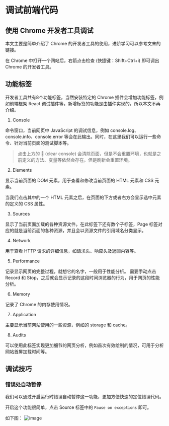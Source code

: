 # 调试前端代码

## 使用 Chrome 开发者工具调试

本文主要是简单介绍了 Chrome 的开发者工具的使用，进阶学习可以参考文末的链接。

在 Chrome 中打开一个网站后，右箭点击检查 (快捷键：Shift+Ctrl+i) 即可调出 Chrome 的开发者工具。

## 功能标签

开发者工具共有8个功能标签，当然安装特定的 Chrome 插件会增加功能标签，例如前端框架 React 调试插件等，新增标签的功能是由插件实现的，所以本文不再介绍。

1. Console

命令窗口，当前网页中 JavaScript 的调试信息，例如 console.log、console.info、console.error 等会在此输出。同时，在这里我们可以运行一些命令、针对当前页面的测试脚本等。

> 点击上方的 🚫 (clear console) 会清除页面，但是不会重置环境，也就是之前定义的方法、变量等依然会存在。但是刷新会重置环境。

2. Elements

显示当前页面的 DOM 元素，用于查看和修改当前页面的 HTML 元素和 CSS 元素。

当我们点击其中的一个 HTML 元素之后，在页面的下方或者右方会显示选中元素的定义的 CSS  属性。

3. Sources

显示了当前页面加载的各种资源文件。在此标签下还有数个子标签，Page 标签对应的就是当前页面的各种资源，并且会以资源文件的引用域名分类显示。

4. Network

用于查看 HTTP 请求的详细信息，如请求头、响应头及返回内容等。

5. Performance

记录显示网页的完整过程，就想它的名字，一般用于性能分析。
需要手动点击 Record 和 Stop，之后就会显示记录的这段时间浏览器的行为，用于网页的性能分析。

6. Memory

记录了 Chrome 的内存使用情况。

7. Application

主要显示当前网站使用的一些资源，例如的 storage 和 cache。

8. Audits

可以使用此标签实现更加细节的网页分析，例如首次有效绘制的情况，可用于分析网站首屏加载时间等。

## 调试技巧

### 错误处自动暂停

我们可以通过开启运行时错误自动暂停这一功能，更加方便快速的定位错误代码。

开启这个功能很简单，点击 Source 标签中的 `Pause on exceptions` 即可。

如下图：
![image](http://upload-images.jianshu.io/upload_images/5808023-dea0188b315944ab.png?imageMogr2/auto-orient/strip%7CimageView2/2/w/1240)
